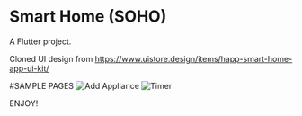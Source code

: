 # Smart Home (SOHO) 

A Flutter project.

Cloned UI design from https://www.uistore.design/items/happ-smart-home-app-ui-kit/

#SAMPLE PAGES
![Add Appliance](https://user-images.githubusercontent.com/56569925/114484053-07812c00-9bf9-11eb-8576-5e084cd9ea9f.png) ![Timer](https://user-images.githubusercontent.com/56569925/114484174-3a2b2480-9bf9-11eb-8e03-33c3776f4865.png)

ENJOY!


